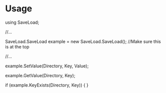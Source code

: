 # Usage
using SaveLoad;

//...

SaveLoad.SaveLoad example = new SaveLoad.SaveLoad(); //Make sure this is at the top

//...

example.SetValue(Directory, Key, Value);

example.GetValue(Directory, Key);

if (example.KeyExists(Directory, Key))
{
}
